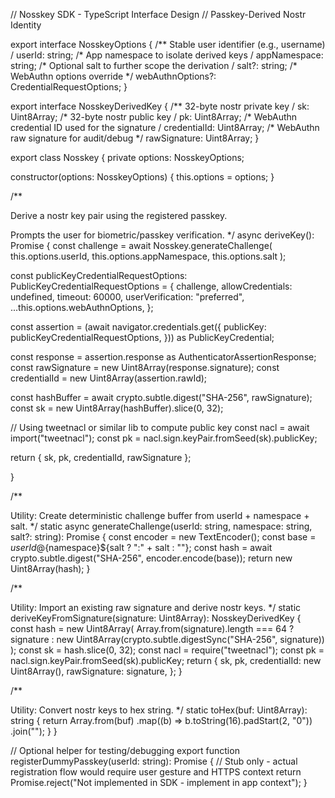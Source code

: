 // Nosskey SDK - TypeScript Interface Design // Passkey-Derived Nostr Identity

export interface NosskeyOptions { /** Stable user identifier (e.g., username) / userId: string; /* App namespace to isolate derived keys / appNamespace: string; /* Optional salt to further scope the derivation / salt?: string; /* WebAuthn options override */ webAuthnOptions?: CredentialRequestOptions; }

export interface NosskeyDerivedKey { /** 32-byte nostr private key / sk: Uint8Array; /* 32-byte nostr public key / pk: Uint8Array; /* WebAuthn credential ID used for the signature / credentialId: Uint8Array; /* WebAuthn raw signature for audit/debug */ rawSignature: Uint8Array; }

export class Nosskey { private options: NosskeyOptions;

constructor(options: NosskeyOptions) { this.options = options; }

/**

Derive a nostr key pair using the registered passkey.

Prompts the user for biometric/passkey verification. */ async deriveKey(): Promise<NosskeyDerivedKey> { const challenge = await Nosskey.generateChallenge( this.options.userId, this.options.appNamespace, this.options.salt );


const publicKeyCredentialRequestOptions: PublicKeyCredentialRequestOptions = {
  challenge,
  allowCredentials: undefined,
  timeout: 60000,
  userVerification: "preferred",
  ...this.options.webAuthnOptions,
};

const assertion = (await navigator.credentials.get({
  publicKey: publicKeyCredentialRequestOptions,
})) as PublicKeyCredential;

const response = assertion.response as AuthenticatorAssertionResponse;
const rawSignature = new Uint8Array(response.signature);
const credentialId = new Uint8Array(assertion.rawId);

const hashBuffer = await crypto.subtle.digest("SHA-256", rawSignature);
const sk = new Uint8Array(hashBuffer).slice(0, 32);

// Using tweetnacl or similar lib to compute public key
const nacl = await import("tweetnacl");
const pk = nacl.sign.keyPair.fromSeed(sk).publicKey;

return { sk, pk, credentialId, rawSignature };

}

/**

Utility: Create deterministic challenge buffer from userId + namespace + salt. */ static async generateChallenge(userId: string, namespace: string, salt?: string): Promise<Uint8Array> { const encoder = new TextEncoder(); const base = ${userId}@${namespace}${salt ? ":" + salt : ""}; const hash = await crypto.subtle.digest("SHA-256", encoder.encode(base)); return new Uint8Array(hash); }


/**

Utility: Import an existing raw signature and derive nostr keys. */ static deriveKeyFromSignature(signature: Uint8Array): NosskeyDerivedKey { const hash = new Uint8Array( Array.from(signature).length === 64 ? signature : new Uint8Array(crypto.subtle.digestSync("SHA-256", signature)) ); const sk = hash.slice(0, 32); const nacl = require("tweetnacl"); const pk = nacl.sign.keyPair.fromSeed(sk).publicKey; return { sk, pk, credentialId: new Uint8Array(), rawSignature: signature, }; }


/**

Utility: Convert nostr keys to hex string. */ static toHex(buf: Uint8Array): string { return Array.from(buf) .map((b) => b.toString(16).padStart(2, "0")) .join(""); } }


// Optional helper for testing/debugging export function registerDummyPasskey(userId: string): Promise<PublicKeyCredential> { // Stub only - actual registration flow would require user gesture and HTTPS context return Promise.reject("Not implemented in SDK - implement in app context"); }

